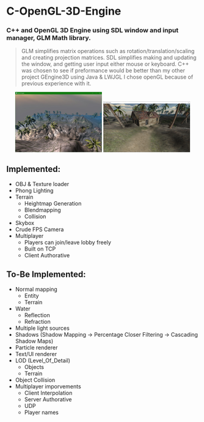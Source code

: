 # C-OpenGL-3D-Engine

### C++ and OpenGL 3D Engine using SDL window and input manager, GLM Math library.
> GLM simplifies matrix operations such as rotation/translation/scaling and creating projection matrices.
> SDL simplifies making and updating the window, and getting user input either mouse or keyboard.
> C++ was chosen to see if preformance would be better than my other project GEngine3D using Java & LWJGL
> I chose openGL because of previous experience with it.

<p float="left" align="center">
  <img src="readmeSrc/8.PNG" width="45%" />
  <img src="readmeSrc/7.PNG" width="45%" />
</p>


## Implemented:
* OBJ & Texture loader
* Phong Lighting
* Terrain
  * Heightmap Generation
  * Blendmapping
  * Collision
* Skybox
* Crude FPS Camera
* Multiplayer
  * Players can join/leave lobby freely
  * Built on TCP
  * Client Authorative

## To-Be Implemented:
* Normal mapping
  * Entity
  * Terrain
* Water
  * Reflection
  * Refraction
* Multiple light sources
* Shadows (Shadow Mapping -> Percentage Closer Filtering -> Cascading Shadow Maps)
* Particle renderer
* Text/UI renderer
* LOD (Level_Of_Detail)
  * Objects
  * Terrain
* Object Collision
* Multiplayer imporvements
  * Client Interpolation
  * Server Authorative
  * UDP
  * Player names

